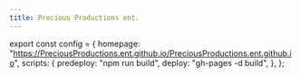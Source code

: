```yaml
---
title: Precious Productions ent.
---
```


export const config = {
  homepage: "https://PreciousProductions.ent.github.io/PreciousProductions.ent.github.io",
  scripts: {
    predeploy: "npm run build",
    deploy: "gh-pages -d build",
  },
};
